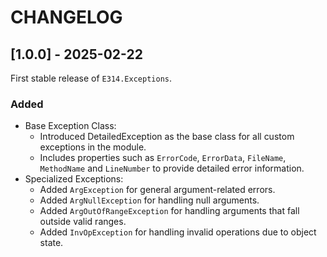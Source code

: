 # CHANGELOG

## [1.0.0] - 2025-02-22

First stable release of `E314.Exceptions`.

### Added

- Base Exception Class:
  - Introduced DetailedException as the base class for all custom exceptions in the module.
  - Includes properties such as `ErrorCode`, `ErrorData`, `FileName`, `MethodName` and `LineNumber` to provide detailed error information.
- Specialized Exceptions:
  - Added `ArgException` for general argument-related errors.
  - Added `ArgNullException` for handling null arguments.
  - Added `ArgOutOfRangeException` for handling arguments that fall outside valid ranges.
  - Added `InvOpException` for handling invalid operations due to object state.
